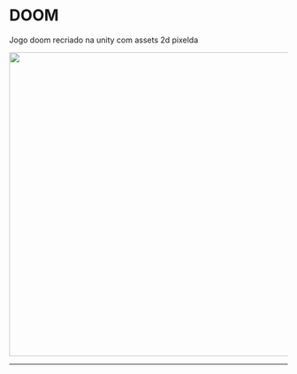 # DOOM
Jogo doom recriado na unity com assets 2d pixelda 

<p align="center">
    <img src="Doom.gif" width="550">
  </a>
</p>

 -------

